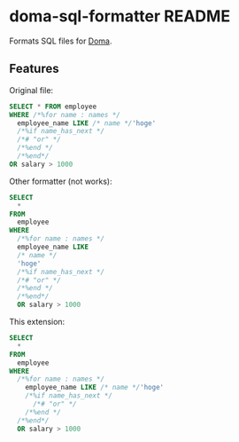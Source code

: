 # doma-sql-formatter README

Formats SQL files for [Doma](https://github.com/domaframework/doma).

## Features

Original file:

```sql
SELECT * FROM employee
WHERE /*%for name : names */
  employee_name LIKE /* name */'hoge'
  /*%if name_has_next */
  /*# "or" */
  /*%end */
  /*%end*/
OR salary > 1000
```

Other formatter (not works):

```sql
SELECT
  *
FROM
  employee
WHERE
  /*%for name : names */
  employee_name LIKE
  /* name */
  'hoge'
  /*%if name_has_next */
  /*# "or" */
  /*%end */
  /*%end*/
  OR salary > 1000
```

This extension:

```sql
SELECT
  *
FROM
  employee
WHERE
  /*%for name : names */
    employee_name LIKE /* name */'hoge'
    /*%if name_has_next */
      /*# "or" */
    /*%end */
  /*%end*/
  OR salary > 1000
```

